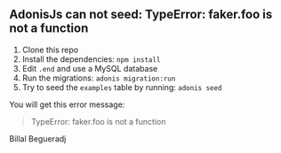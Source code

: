 ## AdonisJs can not seed: TypeError: faker.foo is not a function 

1. Clone this repo
2. Install the dependencies: `npm install`
3. Edit `.end` and use a MySQL database
4. Run the migrations: `adonis migration:run`
5. Try to seed the `examples` table by running: `adonis seed`


You will get this error message: 

> TypeError: faker.foo is not a function 

Billal Begueradj
